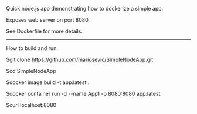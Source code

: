
Quick node.js app demonstrating how to dockerize a simple app.

Exposes web server on port 8080.

See Dockerfile for more details.

____________________________________________________________

How to build and run:

$git clone https://github.com/mariosevic/SimpleNodeApp.git

$cd SimpleNodeApp

$docker image build -t app:latest .

$docker container run -d --name App1 -p 8080:8080 app:latest

$curl localhost:8080
